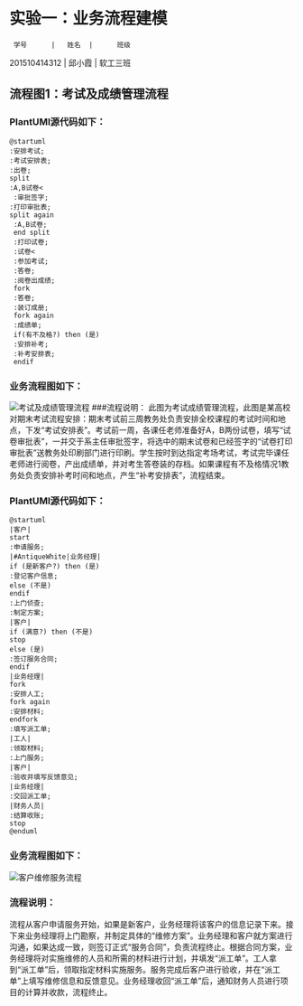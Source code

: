 # 实验一：业务流程建模

     学号      |   姓名  |      班级
201510414312   |   邱小霞     |      软工三班

## 流程图1：考试及成绩管理流程

### PlantUMl源代码如下：
```
@startuml
:安排考试;
:考试安排表;
:出卷;
split
:A,B试卷<
 :审批签字;
:打印审批表;
split again
 :A,B试卷;
 end split
 :打印试卷;
 :试卷<
 :参加考试;
 :答卷;
 :阅卷出成绩;
 fork
 :答卷;
 :装订成册;
 fork again
 :成绩单;
 if(有不及格?) then (是)
 :安排补考;
 :补考安排表;
 endif
```
### 业务流程图如下：
![考试及成绩管理流程
](./two.png )
###流程说明：
此图为考试成绩管理流程，此图是某高校对期末考试流程安排：期末考试前三周教务处负责安排全校课程的考试时间和地点，下发“考试安排表”。考试前一周，各课任老师准备好A，B两份试卷，填写“试卷审批表”，一并交于系主任审批签字，将选中的期末试卷和已经签字的“试卷打印审批表”送教务处印刷部门进行印刷。学生按时到达指定考场考试，考试完毕课任老师进行阅卷，产出成绩单，并对考生答卷装的存档。如果课程有不及格情况1教务处负责安排补考时间和地点，产生“补考安排表”，流程结束。
### PlantUMl源代码如下：
```
@startuml
|客户|
start
:申请服务;
|#AntiqueWhite|业务经理|
if (是新客户?) then (是)
:登记客户信息;
else (不是)
endif
:上门侦查;
:制定方案;
|客户|
if (满意?) then (不是)
stop
else (是)
:签订服务合同;
endif
|业务经理|
fork
:安排人工;
fork again
:安排材料;
endfork
:填写派工单;
|工人|
:领取材料;
:上门服务;
|客户|
:验收并填写反馈意见;
|业务经理|
:交回派工单;
|财务人员|
:结算收账;
stop
@enduml
```
### 业务流程图如下：
![客户维修服务流程
](./one.png)
### 流程说明：
流程从客户申请服务开始，如果是新客户，业务经理将该客户的信息记录下来。接下来业务经理将上门勘察，并制定具体的“维修方案”。业务经理和客户就方案进行沟通，如果达成一致，则签订正式“服务合同”，负责流程终止。根据合同方案，业务经理将对实施维修的人员和所需的材料进行计划，并填发“派工单”。工人拿到“派工单”后，领取指定材料实施服务。服务完成后客户进行验收，并在“派工单”上填写维修信息和反馈意见。业务经理收回“派工单”后，通知财务人员进行项目的计算并收款，流程终止。
